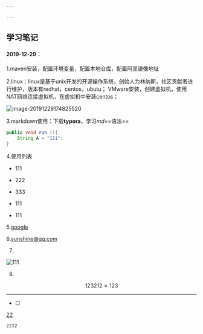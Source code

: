```yaml
---

---
```


## 学习笔记

 #### 2019-12-29：

1.maven安装，配置环境变量，配置本地仓库，配置阿里镜像地址

2.linux：linux是基于unix开发的开源操作系统，创始人为林纳斯，社区贡献者进行维护，版本有redhat，centos，ubutu；
 VMware安装，创建虚拟机，使用NAT网络连接虚拟机，在虚拟机中安装centos；

![image-20191229174825520](C:\Users\666\AppData\Roaming\Typora\typora-user-images\image-20191229174825520.png)

3.markdown使用：下载**typora**，学习*md*==语法==

```java
public void run (){
    String A = "111";
}
```
4.使用列表
* 111

* 222

* 333
+ 111

- 111

5.[google][1]

[1]:http://www.baidu.com

6.<sunshine@qq.com>

7.

![111](https://pic1.zhimg.com/80/v2-2d6b965c3135cbf75a37d7c5c95280f8_hd.jpg)



8.
$$
123212=123
$$

------

[^1]: 123123

- [ ] 

[22](https://pic1.zhimg.com/80/v2-2d6b965c3135cbf75a37d7c5c95280f8_hd.jpg)

`2212`

